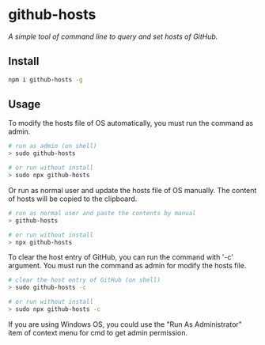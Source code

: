 # github-hosts

*A simple tool of command line to query and set hosts of GitHub.*

## Install

```bash
npm i github-hosts -g
```

## Usage

To modify the hosts file of OS automatically, you must run the command as admin.

```bash
# run as admin (on shell)
> sudo github-hosts

# or run without install
> sudo npx github-hosts
```

Or run as normal user and update the hosts file of OS manually.
The content of hosts will be copied to the clipboard.

```bash
# run as normal user and paste the contents by manual
> github-hosts

# or run without install
> npx github-hosts
```

To clear the host entry of GitHub, you can run the command with '-c' argument.
You must run the command as admin for modify the hosts file.

```bash
# clear the host entry of GitHub (on shell)
> sudo github-hosts -c

# or run without install
> sudo npx github-hosts -c
```

If you are using Windows OS, you could use the "Run As Administrator" item of context menu for cmd to get admin permission.






